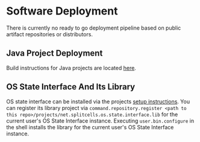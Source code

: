 # Software Deployment
There is currently no ready to go deployment pipeline based on public artifact
repositories or distributors.
## Java Project Deployment
Build instructions for Java projects are located [here](./../../../../../../projects/net.splitcells.pom.java.defaults/README.md).
## OS State Interface And Its Library
OS state interface can be installed via the projects
[setup instructions](../../../../../../projects/net.splitcells.os.state.interface/net/splitcells/os/state/interface/manual/setup.md).
You can register its library project via `command.repository.register <path to this repo>/projects/net.splitcells.os.state.interface.lib`
for the current user's OS State Interface instance.
Executing `user.bin.configure` in the shell installs the library
for the current user's OS State Interface instance.